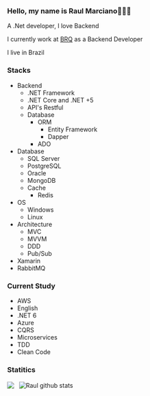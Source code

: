 ### Hello, my name is Raul Marciano👋:smile::yum:

A .Net developer, I love Backend 

I currently work at [BRQ](https://www.brq.com/) as a Backend Developer

I live in Brazil

### Stacks

- Backend
  - .NET Framework
  - .NET Core and .NET +5
  - API's Restful
  - Database
    - ORM
      - Entity Framework
      - Dapper
    - ADO
- Database
  - SQL Server
  - PostgreSQL
  - Oracle
  - MongoDB
  - Cache
    - Redis
- OS 
  - Windows
  - Linux
- Architecture
  - MVC
  - MVVM
  - DDD
  - Pub/Sub
- Xamarin
- RabbitMQ

### Current Study

- AWS
- English
- .NET 6
- Azure
- CQRS
- Microservices
- TDD
- Clean Code

### Statitics

<div align="left">
<a>
  <img align="center" src="https://github-readme-stats.anuraghazra1.vercel.app/api/top-langs/?username=raulmarciano&layout=compact&langs_count=8&hide=Batchfile&theme=dracula" />
  &nbsp;
  <img align="center" src="https://github-readme-stats.anuraghazra1.vercel.app/api?username=raulmarciano&show_icons=true&theme=dracula" alt="Raul github stats"/>
</a>
  
<br />
<br />

<div align="center">
